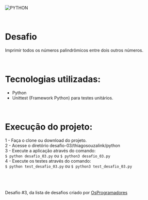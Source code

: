 #
![PYTHON](https://img.shields.io/static/v1?label=python&message=v3.8.9&color=blue&logo=PYTHON&logoColor=white)

<br>

# Desafio
Imprimir todos os números palindrômicos entre dois outros números.

<br>

# Tecnologias utilizadas:
- Python
- Unittest (Framework Python) para testes unitários.

<br>

# Execução do projeto:
1 - Faça o clone ou download do projeto.<br>
2 - Acesse o diretório desafio-03/thiagosouzalink/python <br>
3 - Execute a aplicação através do comando: <br>
```$ python desafio_03.py``` ou ```$ python3 desafio_03.py``` <br>
4 - Execute os testes através do comando: <br>
```$ python test_desafio_03.py``` ou ```$ python3 test_desafio_03.py```

<br>

#
Desafio #3, da lista de desafios criado por [OsProgramadores](https://osprogramadores.com/desafios/)
